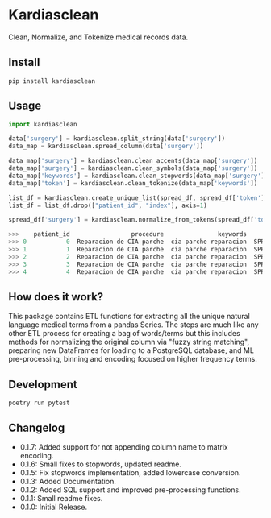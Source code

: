 # Kardiasclean

Clean, Normalize, and Tokenize medical records data.

## Install

```shell
pip install kardiasclean
```

## Usage

```python
import kardiasclean

data['surgery'] = kardiasclean.split_string(data['surgery'])
data_map = kardiasclean.spread_column(data['surgery'])

data_map['surgery'] = kardiasclean.clean_accents(data_map['surgery'])
data_map['surgery'] = kardiasclean.clean_symbols(data_map['surgery'])
data_map['keywords'] = kardiasclean.clean_stopwords(data_map['surgery'])
data_map['token'] = kardiasclean.clean_tokenize(data_map['keywords'])

list_df = kardiasclean.create_unique_list(spread_df, spread_df['token'])
list_df = list_df.drop(["patient_id", "index"], axis=1)

spread_df['surgery'] = kardiasclean.normalize_from_tokens(spread_df['token'], list_df['token'], list_df['surgery'])

>>>    patient_id                 procedure               keywords      token
>>> 0           0  Reparacion de CIA parche  cia parche reparacion  SPRXRPRSN
>>> 1           1  Reparacion de CIA parche  cia parche reparacion  SPRXRPRSN
>>> 2           2  Reparacion de CIA parche  cia parche reparacion  SPRXRPRSN
>>> 3           3  Reparacion de CIA parche  cia parche reparacion  SPRXRPRSN
>>> 4           4  Reparacion de CIA parche  cia parche reparacion  SPRXRPRSN
```

## How does it work?

This package contains ETL functions for extracting all the unique natural language medical terms from a pandas Series. The steps are much like any other ETL process for creating a bag of words/terms but this includes methods for normalizing the original column via "fuzzy string matching", preparing new DataFrames for loading to a PostgreSQL database, and ML pre-processing, binning and encoding focused on higher frequency terms.


## Development

```shell
poetry run pytest
```

## Changelog

- 0.1.7: Added support for not appending column name to matrix encoding.
- 0.1.6: Small fixes to stopwords, updated readme.
- 0.1.5: Fix stopwords implementation, added lowercase conversion.
- 0.1.3: Added Documentation.
- 0.1.2: Added SQL support and improved pre-processing functions.
- 0.1.1: Small readme fixes.
- 0.1.0: Initial Release.